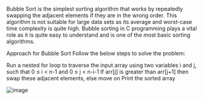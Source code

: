  Bubble Sort is the simplest sorting algorithm that works by repeatedly swapping the adjacent elements if they are in the wrong order. This algorithm is not suitable for large data sets as its average and worst-case time complexity is quite high. Bubble sorting in C programming plays a vital role as it is quite easy to understand and is one of the most basic sorting algorithms.

Approach for Bubble Sort
Follow the below steps to solve the problem:

Run a nested for loop to traverse the input array using two variables i and j, such that 0 ≤ i < n-1 and 0 ≤ j < n-i-1
If arr[j] is greater than arr[j+1] then swap these adjacent elements, else move on
Print the sorted array


![image](https://user-images.githubusercontent.com/125942960/234488696-b5bc7d5b-0459-4410-92f4-c68886f645ce.png)
